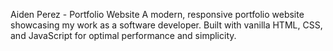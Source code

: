 Aiden Perez - Portfolio Website
A modern, responsive portfolio website showcasing my work as a software developer. Built with vanilla HTML, CSS, and JavaScript for optimal performance and simplicity.
